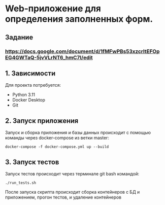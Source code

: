 # Web-приложение для определения заполненных форм.

## Задание
### https://docs.google.com/document/d/1fMFwPBs53xzcrltEFOpEG4GWTaQ-5jvVLrNT6_hmC7I/edit

## 1. Зависимости
Для проекта потребуется:
- Python 3.11
- Docker Desktop
- Git

## 2. Запуск приложения
Запуск и сборка приложения и базы данных происходит с помощью команды через docker-compose из ветки master:
```shell
docker-compose -f docker-compose.yml up --build 
```

## 3. Запуск тестов
Запуск тестов происходит через терминале git bash командой:
```shell
./run_tests.sh
```

После запуска скрипта происходит сборка контейнеров с БД и приложением, прогон тестов, и удаление контейнеров 
